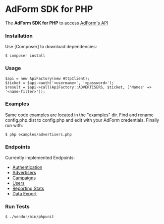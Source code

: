 # AdForm SDK for PHP

The **AdForm SDK for PHP** to access [AdForm's API](http://api.adform.com/help/)

### Installation
Use [Composer] to download dependencies:

```
$ composer install
```

### Usage
```
$api = new ApiFactory(new HttpClient);
$ticket = $api->auth('<username>', '<password>');
$result = $api->call(ApiFactory::ADVERTISERS, $ticket, ['Names' => '<name-filter>']);
```

### Examples
Same code examples are located in the "examples" dir.
Find and rename config.php.dist to config.php and edit with your AdForm credentials.
Finally run with:
```
$ php examples/advertisers.php
```


### Endpoints
Currently implemented Endpoints:
* [Authentication](http://api.adform.com/help/references/buyer-solutions/account/authentication/login)
* [Advertisers](http://api.adform.com/help/references/buyer-solutions/advertiser/management/get-advertisers)
* [Campaigns](http://api.adform.com/help/references/buyer-solutions/campaign)
* [Users](http://api.adform.com/help/references/buyer-solutions/account/users/get-users)
* [Reporting Stats](http://api.adform.com/help/references/buyer-solutions/reporting/stats)
* [Data Export](http://api.adform.com/help/references/buyer-solutions/reporting/data-exports)

### Run Tests
```
$ ./vendor/bin/phpunit
```